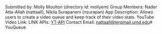 Submitted by: Molly Moulton (directory id: mollyem)
Group Members: Nader Atta-Allah (nattaall), Nikila Surapaneni (nsurapan)
App Description: Allows users to create a video queue and keep track of their video stats.
YouTube Video Link: LINK
APIs: [YT-API](https://rapidapi.com/ytjar/api/yt-api)
Contact Email:  nattaall@terpmail.umd.edu# YouQueue
